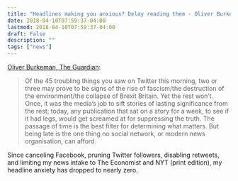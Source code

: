 ```yaml
---
title: "Headlines making you anxious? Delay reading them - Oliver Burkeman"
date: 2018-04-10T07:59:37-04:00
lastmod: 2018-04-10T07:59:37-04:00
draft: False
description: ""
tags: ["news"]
---
```


[Oliver Burkeman, The Guardian](https://www.theguardian.com/lifeandstyle/2018/apr/06/how-to-handle-headline-anxiety-take-time-reading-news-oliver-burkeman”):

> Of the 45 troubling things you saw on Twitter this morning, two or three may prove to be signs of the rise of fascism/the destruction of the environment/the collapse of Brexit Britain. Yet the rest won’t. Once, it was the media’s job to sift stories of lasting significance from the rest; today, any publication that sat on a story for a week, to see if it had legs, would get screamed at for suppressing the truth. The passage of time is the best filter for determining what matters. But being late is the one thing no social network, or modern news organisation, can afford.

Since canceling Facebook, pruning Twitter followers, disabling retweets, and limiting my news intake to The Economist and NYT (print edition), my headline anxiety has dropped to nearly zero.
